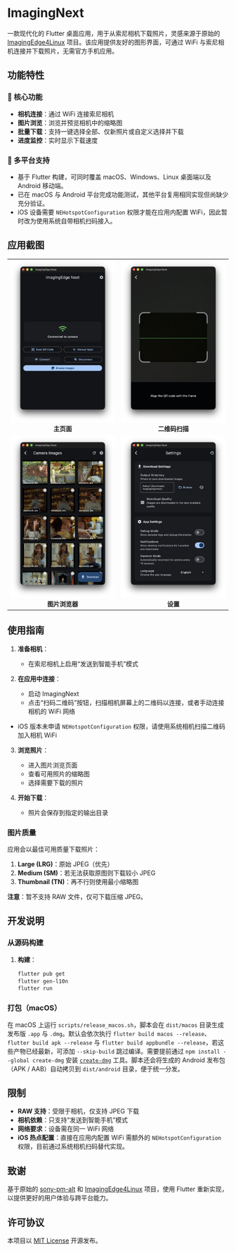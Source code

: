 # ImagingNext

一款现代化的 Flutter 桌面应用，用于从索尼相机下载照片，灵感来源于原始的 [ImagingEdge4Linux](https://github.com/schorschii/ImagingEdge4Linux) 项目。该应用提供友好的图形界面，可通过 WiFi 与索尼相机连接并下载照片，无需官方手机应用。

## 功能特性

### 🎯 核心功能
- **相机连接**：通过 WiFi 连接索尼相机
- **图片浏览**：浏览并预览相机中的缩略图
- **批量下载**：支持一键选择全部、仅新照片或自定义选择并下载
- **进度监控**：实时显示下载速度

### 🧩 多平台支持
- 基于 Flutter 构建，可同时覆盖 macOS、Windows、Linux 桌面端以及 Android 移动端。
- 已在 macOS 与 Android 平台完成功能测试，其他平台复用相同实现但尚缺少充分验证。
- iOS 设备需要 `NEHotspotConfiguration` 权限才能在应用内配置 WiFi，因此暂时改为使用系统自带相机扫码接入。

## 应用截图

<div align="center">
  <table>
    <tr>
      <td align="center">
        <img src=".github/screenshots/CleanShot 2025-10-03 at 03.12.34@2x.png" width="400" alt="主页面"/>
        <br/>
        <b>主页面</b>
      </td>
      <td align="center">
        <img src=".github/screenshots/CleanShot 2025-10-03 at 03.11.56@2x.png" width="400" alt="二维码扫描"/>
        <br/>
        <b>二维码扫描</b>
      </td>
    </tr>
    <tr>
      <td align="center">
        <img src=".github/screenshots/CleanShot 2025-10-03 at 03.13.15@2x.png" width="400" alt="图片浏览器"/>
        <br/>
        <b>图片浏览器</b>
      </td>
      <td align="center">
        <img src=".github/screenshots/CleanShot 2025-10-03 at 03.11.27@2x.png" width="400" alt="设置"/>
        <br/>
        <b>设置</b>
      </td>
    </tr>
  </table>
</div>

## 使用指南

1. **准备相机**：
   - 在索尼相机上启用“发送到智能手机”模式

2. **在应用中连接**：
   - 启动 ImagingNext
   - 点击“扫码二维码”按钮，扫描相机屏幕上的二维码以连接，或者手动连接相机的 WiFi 网络
  - iOS 版本未申请 `NEHotspotConfiguration` 权限，请使用系统相机扫描二维码加入相机 WiFi

3. **浏览照片**：
   - 进入图片浏览页面
   - 查看可用照片的缩略图
   - 选择需要下载的照片

4. **开始下载**：
   - 照片会保存到指定的输出目录

### 图片质量
应用会以最佳可用质量下载照片：
1. **Large (LRG)**：原始 JPEG（优先）
2. **Medium (SM)**：若无法获取原图则下载较小 JPEG
3. **Thumbnail (TN)**：再不行则使用最小缩略图

**注意**：暂不支持 RAW 文件，仅可下载压缩 JPEG。

## 开发说明

### 从源码构建

1. **构建**：
   ```bash
   flutter pub get
   flutter gen-l10n
   flutter run
   ```

### 打包（macOS）

在 macOS 上运行 `scripts/release_macos.sh`，脚本会在 `dist/macos` 目录生成发布版 `.app` 与 `.dmg`。默认会依次执行 `flutter build macos --release`、`flutter build apk --release` 与 `flutter build appbundle --release`，若这些产物已经最新，可添加 `--skip-build` 跳过编译。需要提前通过 `npm install --global create-dmg` 安装 [`create-dmg`](https://github.com/create-dmg/create-dmg) 工具。脚本还会将生成的 Android 发布包（APK / AAB）自动拷贝到 `dist/android` 目录，便于统一分发。

## 限制

- **RAW 支持**：受限于相机，仅支持 JPEG 下载
- **相机依赖**：只支持“发送到智能手机”模式
- **网络要求**：设备需在同一 WiFi 网络
- **iOS 热点配置**：直接在应用内配置 WiFi 需额外的 `NEHotspotConfiguration` 权限，目前通过系统相机扫码替代实现。

## 致谢

基于原始的 [sony-pm-alt](https://github.com/falk0069/sony-pm-alt) 和 [ImagingEdge4Linux](https://github.com/schorschii/ImagingEdge4Linux) 项目，使用 Flutter 重新实现，以提供更好的用户体验与跨平台能力。

## 许可协议

本项目以 [MIT License](LICENSE) 开源发布。
